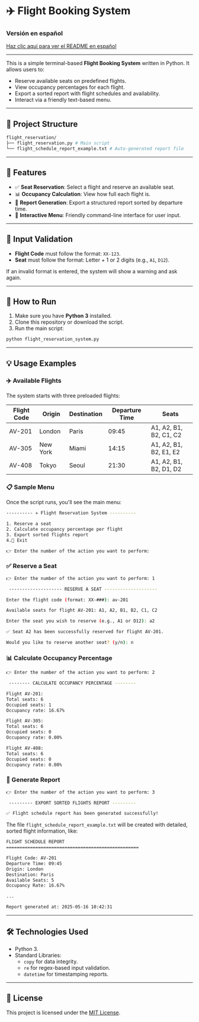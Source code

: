 # ✈️ Flight Booking System

### Versión en español
[Haz clic aquí para ver el README en español](https://github.com/Carturo8/Flight-Reservation-System/blob/main/README_ES.md)

---

This is a simple terminal-based **Flight Booking System** written in Python. It allows users to:

- Reserve available seats on predefined flights.
- View occupancy percentages for each flight.
- Export a sorted report with flight schedules and availability.
- Interact via a friendly text-based menu.

---

## 📁 Project Structure

```bash
flight_reservation/
├── flight_reservation.py # Main script
└── flight_schedule_report_example.txt # Auto-generated report file
```

---

## 🧰 Features

- ✅ **Seat Reservation**: Select a flight and reserve an available seat.
- 📊 **Occupancy Calculation**: View how full each flight is.
- 📝 **Report Generation**: Export a structured report sorted by departure time.
- 💬 **Interactive Menu**: Friendly command-line interface for user input.

---

## 🧪 Input Validation

- **Flight Code** must follow the format: `XX-123`.
- **Seat** must follow the format: Letter + 1 or 2 digits (e.g., `A1`, `D12`).

If an invalid format is entered, the system will show a warning and ask again.

---

## 🚀 How to Run

1. Make sure you have **Python 3** installed.
2. Clone this repository or download the script.
3. Run the main script:

```bash
python flight_reservation_system.py
```

---

## 💡 Usage Examples

### ✈️ Available Flights

The system starts with three preloaded flights:

| Flight Code | Origin   | Destination | Departure Time | Seats               |
|-------------|----------|-------------|----------------|---------------------|
| AV-201      | London   | Paris       | 09:45          | A1, A2, B1, B2, C1, C2 |
| AV-305      | New York | Miami       | 14:15          | A1, A2, B1, B2, E1, E2 |
| AV-408      | Tokyo    | Seoul       | 21:30          | A1, A2, B1, B2, D1, D2 |

### 📋 Sample Menu

Once the script runs, you'll see the main menu:

```bash
---------- ✈️ Flight Reservation System ----------

1. Reserve a seat
2. Calculate occupancy percentage per flight
3. Export sorted flights report
4.🚪 Exit

👉 Enter the number of the action you want to perform:
```

### ✅ Reserve a Seat

```bash
👉 Enter the number of the action you want to perform: 1

 -------------------- RESERVE A SEAT --------------------

Enter the flight code (format: XX-###): av-201

Available seats for flight AV-201: A1, A2, B1, B2, C1, C2

Enter the seat you wish to reserve (e.g., A1 or D12): a2

✅ Seat A2 has been successfully reserved for flight AV-201.

Would you like to reserve another seat? (y/n): n
```

### 📊 Calculate Occupancy Percentage

```bash
👉 Enter the number of the action you want to perform: 2

 -------- CALCULATE OCCUPANCY PERCENTAGE --------

Flight AV-201:
Total seats: 6 
Occupied seats: 1 
Occupancy rate: 16.67%

Flight AV-305:
Total seats: 6 
Occupied seats: 0 
Occupancy rate: 0.00%

Flight AV-408:
Total seats: 6 
Occupied seats: 0 
Occupancy rate: 0.00%
```

### 📝 Generate Report

```bash
👉 Enter the number of the action you want to perform: 3

 --------- EXPORT SORTED FLIGHTS REPORT ---------

✅ Flight schedule report has been generated successfully!
```

The file `flight_schedule_report_example.txt` will be created with detailed, sorted flight information, like:

```bash
FLIGHT SCHEDULE REPORT
==================================================

Flight Code: AV-201
Departure Time: 09:45
Origin: London
Destination: Paris
Available Seats: 5
Occupancy Rate: 16.67%

...

Report generated at: 2025-05-16 10:42:31
```

---

## 🛠️ Technologies Used

- Python 3.
- Standard Libraries:
  - `copy` for data integrity.
  - `re` for regex-based input validation.
  - `datetime` for timestamping reports.

---

## 📜 License

This project is licensed under the [MIT License](https://github.com/Carturo8/Flight-Reservation-System/blob/main/LICENSE).
